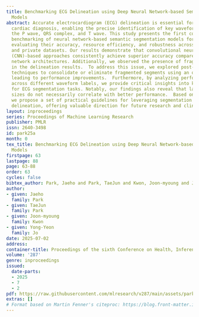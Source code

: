 ```yaml
---
title: Benchmarking ECG Delineation using Deep Neural Network-based Semantic Segmentation
  Models
abstract: Accurate electrocardiogram (ECG) delineation is essential for automated
  cardiac diagnosis, enabling the precise identification of key waveforms such as
  the P wave, QRS complex, and T wave. This study presents the first comprehensive
  benchmarking of neural network-based semantic segmentation models for ECG delineation,
  evaluating their accuracy, resource efficiency, and robustness across both public
  and private datasets. Our results demonstrate that convolutional neural network
  (CNN)-based approaches consistently achieve superior accuracy compared to other
  network architectures. Additionally, we observed the presence of fragmented segments
  in the delineation results.  To address this issue, we explored post-processing
  techniques to consolidate or eliminate fragmented segments using an optimal configuration,
  leading to performance improvements.  Furthermore, by analyzing performance variations
  across different waveform labels, we provide critical insights into key considerations
  for ECG segmentation tasks. Notably, our findings also reveal that larger model
  sizes do not necessarily correlate with better performance.  Based on our findings,
  we propose a set of practical guidelines for leveraging segmentation models in ECG
  delineation, offering valuable direction for future research and clinical applications.
layout: inproceedings
series: Proceedings of Machine Learning Research
publisher: PMLR
issn: 2640-3498
id: park25a
month: 0
tex_title: Benchmarking ECG Delineation using Deep Neural Network-based Semantic Segmentation
  Models
firstpage: 63
lastpage: 88
page: 63-88
order: 63
cycles: false
bibtex_author: Park, Jaeho and Park, TaeJun and Kwon, Joon-myoung and Jo, Yong-Yeon
author:
- given: Jaeho
  family: Park
- given: TaeJun
  family: Park
- given: Joon-myoung
  family: Kwon
- given: Yong-Yeon
  family: Jo
date: 2025-07-02
address:
container-title: Proceedings of the sixth Conference on Health, Inference, and Learning
volume: '287'
genre: inproceedings
issued:
  date-parts:
  - 2025
  - 7
  - 2
pdf: https://raw.githubusercontent.com/mlresearch/v287/main/assets/park25a/park25a.pdf
extras: []
# Format based on Martin Fenner's citeproc: https://blog.front-matter.io/posts/citeproc-yaml-for-bibliographies/
---
```

